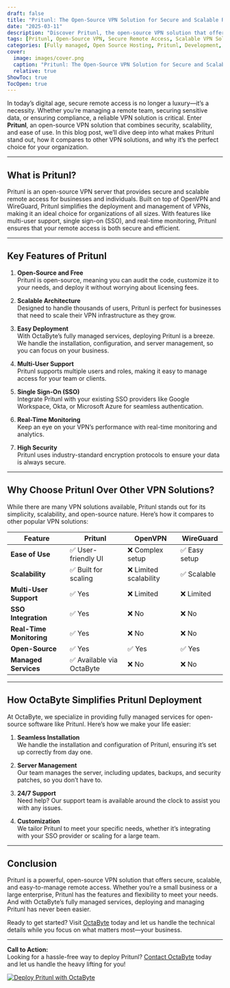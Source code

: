 ```yaml
---
draft: false
title: "Pritunl: The Open-Source VPN Solution for Secure and Scalable Remote Access"
date: "2025-03-11"
description: "Discover Pritunl, the open-source VPN solution that offers secure, scalable, and easy-to-manage remote access for businesses and individuals. Learn how Pritunl stands out from other VPN solutions and why it’s the perfect choice for your organization."
tags: [Pritunl, Open-Source VPN, Secure Remote Access, Scalable VPN Solution, VPN Comparison, Pritunl vs OpenVPN, Pritunl vs WireGuard, Managed VPN Services, OctaByte]
categories: [Fully managed, Open Source Hosting, Pritunl, Development, Network]
cover:
  image: images/cover.png
  caption: "Pritunl: The Open-Source VPN Solution for Secure and Scalable Remote Access"
  relative: true
ShowToc: true
TocOpen: true
---
```



In today’s digital age, secure remote access is no longer a luxury—it’s a necessity. Whether you’re managing a remote team, securing sensitive data, or ensuring compliance, a reliable VPN solution is critical. Enter **Pritunl**, an open-source VPN solution that combines security, scalability, and ease of use. In this blog post, we’ll dive deep into what makes Pritunl stand out, how it compares to other VPN solutions, and why it’s the perfect choice for your organization.

---

## What is Pritunl?

Pritunl is an open-source VPN server that provides secure and scalable remote access for businesses and individuals. Built on top of OpenVPN and WireGuard, Pritunl simplifies the deployment and management of VPNs, making it an ideal choice for organizations of all sizes. With features like multi-user support, single sign-on (SSO), and real-time monitoring, Pritunl ensures that your remote access is both secure and efficient.

---

## Key Features of Pritunl

1. **Open-Source and Free**  
   Pritunl is open-source, meaning you can audit the code, customize it to your needs, and deploy it without worrying about licensing fees.

2. **Scalable Architecture**  
   Designed to handle thousands of users, Pritunl is perfect for businesses that need to scale their VPN infrastructure as they grow.

3. **Easy Deployment**  
   With OctaByte’s fully managed services, deploying Pritunl is a breeze. We handle the installation, configuration, and server management, so you can focus on your business.

4. **Multi-User Support**  
   Pritunl supports multiple users and roles, making it easy to manage access for your team or clients.

5. **Single Sign-On (SSO)**  
   Integrate Pritunl with your existing SSO providers like Google Workspace, Okta, or Microsoft Azure for seamless authentication.

6. **Real-Time Monitoring**  
   Keep an eye on your VPN’s performance with real-time monitoring and analytics.

7. **High Security**  
   Pritunl uses industry-standard encryption protocols to ensure your data is always secure.

---

## Why Choose Pritunl Over Other VPN Solutions?

While there are many VPN solutions available, Pritunl stands out for its simplicity, scalability, and open-source nature. Here’s how it compares to other popular VPN solutions:

| Feature                | Pritunl               | OpenVPN               | WireGuard             |
|------------------------|-----------------------|-----------------------|-----------------------|
| **Ease of Use**        | ✅ User-friendly UI    | ❌ Complex setup       | ✅ Easy setup          |
| **Scalability**        | ✅ Built for scaling  | ❌ Limited scalability | ✅ Scalable            |
| **Multi-User Support** | ✅ Yes                | ❌ Limited            | ❌ Limited            |
| **SSO Integration**    | ✅ Yes                | ❌ No                 | ❌ No                 |
| **Real-Time Monitoring**| ✅ Yes                | ❌ No                 | ❌ No                 |
| **Open-Source**        | ✅ Yes                | ✅ Yes                | ✅ Yes                |
| **Managed Services**   | ✅ Available via OctaByte | ❌ No                 | ❌ No                 |

---

## How OctaByte Simplifies Pritunl Deployment

At OctaByte, we specialize in providing fully managed services for open-source software like Pritunl. Here’s how we make your life easier:

1. **Seamless Installation**  
   We handle the installation and configuration of Pritunl, ensuring it’s set up correctly from day one.

2. **Server Management**  
   Our team manages the server, including updates, backups, and security patches, so you don’t have to.

3. **24/7 Support**  
   Need help? Our support team is available around the clock to assist you with any issues.

4. **Customization**  
   We tailor Pritunl to meet your specific needs, whether it’s integrating with your SSO provider or scaling for a large team.

---

## Conclusion

Pritunl is a powerful, open-source VPN solution that offers secure, scalable, and easy-to-manage remote access. Whether you’re a small business or a large enterprise, Pritunl has the features and flexibility to meet your needs. And with OctaByte’s fully managed services, deploying and managing Pritunl has never been easier.

Ready to get started? Visit [OctaByte](https://octabyte.io) today and let us handle the technical details while you focus on what matters most—your business.

---

**Call to Action:**  
Looking for a hassle-free way to deploy Pritunl? [Contact OctaByte](https://octabyte.io/contact) today and let us handle the heavy lifting for you!

[![Deploy Pritunl with OctaByte](/images/deploy-on-octabyte.png)](https://octabyte.io/fully-managed-open-source-services/development/network/pritunl)